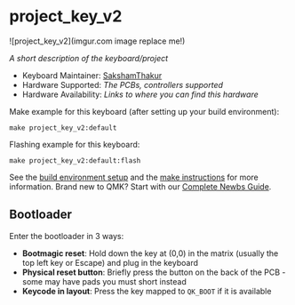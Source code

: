 # project_key_v2

![project_key_v2](imgur.com image replace me!)

*A short description of the keyboard/project*

* Keyboard Maintainer: [SakshamThakur](https://github.com/SakshamThakur)
* Hardware Supported: *The PCBs, controllers supported*
* Hardware Availability: *Links to where you can find this hardware*

Make example for this keyboard (after setting up your build environment):

    make project_key_v2:default

Flashing example for this keyboard:

    make project_key_v2:default:flash

See the [build environment setup](https://docs.qmk.fm/#/getting_started_build_tools) and the [make instructions](https://docs.qmk.fm/#/getting_started_make_guide) for more information. Brand new to QMK? Start with our [Complete Newbs Guide](https://docs.qmk.fm/#/newbs).

## Bootloader

Enter the bootloader in 3 ways:

* **Bootmagic reset**: Hold down the key at (0,0) in the matrix (usually the top left key or Escape) and plug in the keyboard
* **Physical reset button**: Briefly press the button on the back of the PCB - some may have pads you must short instead
* **Keycode in layout**: Press the key mapped to `QK_BOOT` if it is available
